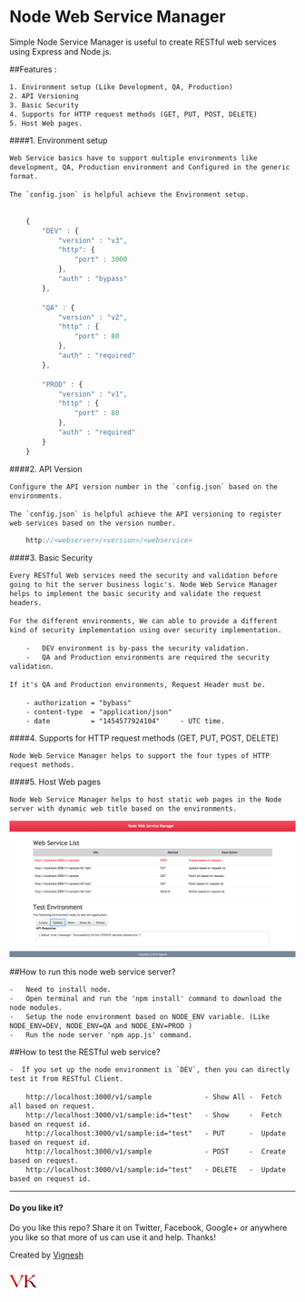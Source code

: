 # Node Web Service Manager 

Simple Node Service Manager is useful to create RESTful web services using Express and Node.js.

##Features :

    1. Environment setup (Like Development, QA, Production)
    2. API Versioning
    3. Basic Security
    4. Supports for HTTP request methods (GET, PUT, POST, DELETE)
    5. Host Web pages.


####1. Environment setup

    Web Service basics have to support multiple environments like development, QA, Production environment and Configured in the generic format.

    The `config.json` is helpful achieve the Environment setup.

```js

    {
        "DEV" : {
            "version" : "v3",
            "http": {
                "port" : 3000   
            },
            "auth" : "bypass"
        },

        "QA" : {
            "version" : "v2",
            "http" : {
                "port" : 80
            },
            "auth" : "required"
        },

        "PROD" : {
            "version" : "v1",
            "http" : {
                "port" : 80
            },
            "auth" : "required"
        }   
    }

```

####2. API Version

    Configure the API version number in the `config.json` based on the environments.

    The `config.json` is helpful achieve the API versioning to register web services based on the version number.

```js
    http://<webserver>/<version>/<webservice>        
```


####3. Basic Security

    Every RESTful Web services need the security and validation before going to hit the server business logic's. Node Web Service Manager helps to implement the basic security and validate the request headers.

    For the different environments, We can able to provide a different kind of security implementation using over security implementation.

        -   DEV environment is by-pass the security validation.
        -   QA and Production environments are required the security validation. 

    If it's QA and Production environments, Request Header must be.

        - authorization = "bybass"
        - content-type  = "application/json"
        - date          = "1454577924104"     - UTC time.


####4. Supports for HTTP request methods (GET, PUT, POST, DELETE)    

    Node Web Service Manager helps to support the four types of HTTP request methods.


####5. Host Web pages    

    Node Web Service Manager helps to host static web pages in the Node server with dynamic web title based on the environments.

![alt text][api_test_environment]

[api_test_environment]: https://github.com/vigneshuvi/node-webservice-manager/blob/master/public/images/api_test_environment.png


##How to run this node web service server?

    -   Need to install node.
    -   Open terminal and run the 'npm install' command to download the node modules.
    -   Setup the node environment based on NODE_ENV variable. (Like NODE_ENV=DEV, NODE_ENV=QA and NODE_ENV=PROD )
    -   Run the node server 'npm app.js' command.

##How to test the RESTful web service?

    -  If you set up the node environment is `DEV`, then you can directly test it from RESTful Client.

        http://localhost:3000/v1/sample             - Show All -  Fetch all based on request.
        http://localhost:3000/v1/sample:id="test"   - Show     -  Fetch based on request id. 
        http://localhost:3000/v1/sample:id="test"   - PUT      -  Update based on request id. 
        http://localhost:3000/v1/sample             - POST     -  Create based on request.
        http://localhost:3000/v1/sample:id="test"   - DELETE   -  Update based on request id.

___

#### Do you like it?

Do you like this repo? Share it on Twitter, Facebook, Google+ or anywhere you like so that more of us can use it and help. Thanks!

Created by [Vignesh](http://vigneshuvi.github.io/) 

![alt text][logo]

[logo]: https://github.com/vigneshuvi/vigneshuvi.github.io/blob/master/favicon.ico/android-icon-48x48.png
